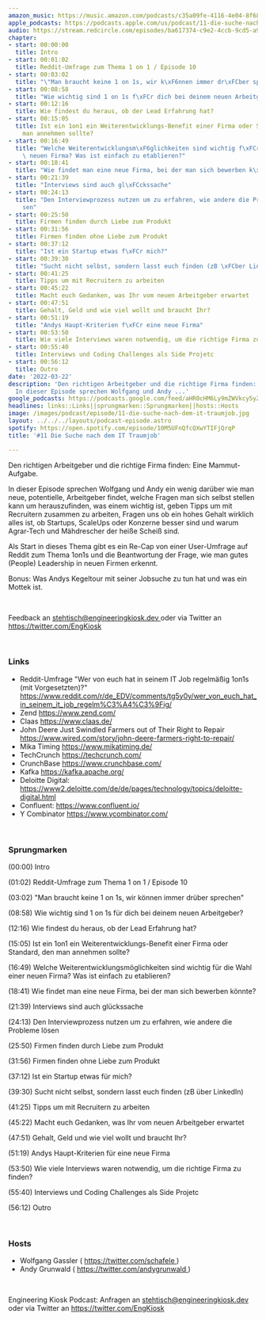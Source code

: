 ```yaml
---
amazon_music: https://music.amazon.com/podcasts/c35a09fe-4116-4e04-8f68-77d61b112e46/episodes/49daa46d-676a-41b2-80c4-224a6a10f42e/engineering-kiosk-11-die-suche-nach-dem-it-traumjob
apple_podcasts: https://podcasts.apple.com/us/podcast/11-die-suche-nach-dem-it-traumjob/id1603082924?i=1000554856777
audio: https://stream.redcircle.com/episodes/ba617374-c9e2-4ccb-9cd5-a90cda8b62a7/stream.mp3
chapter:
- start: 00:00:00
  title: Intro
- start: 00:01:02
  title: Reddit-Umfrage zum Thema 1 on 1 / Episode 10
- start: 00:03:02
  title: "\"Man braucht keine 1 on 1s, wir k\xF6nnen immer dr\xFCber sprechen\""
- start: 00:08:58
  title: "Wie wichtig sind 1 on 1s f\xFCr dich bei deinem neuen Arbeitgeber?"
- start: 00:12:16
  title: Wie findest du heraus, ob der Lead Erfahrung hat?
- start: 00:15:05
  title: Ist ein 1on1 ein Weiterentwicklungs-Benefit einer Firma oder Standard, den
    man annehmen sollte?
- start: 00:16:49
  title: "Welche Weiterentwicklungsm\xF6glichkeiten sind wichtig f\xFCr die Wahl einer\
    \ neuen Firma? Was ist einfach zu etablieren?"
- start: 00:18:41
  title: "Wie findet man eine neue Firma, bei der man sich bewerben k\xF6nnte?"
- start: 00:21:39
  title: "Interviews sind auch gl\xFCckssache"
- start: 00:24:13
  title: "Den Interviewprozess nutzen um zu erfahren, wie andere die Probleme l\xF6\
    sen"
- start: 00:25:50
  title: Firmen finden durch Liebe zum Produkt
- start: 00:31:56
  title: Firmen finden ohne Liebe zum Produkt
- start: 00:37:12
  title: "Ist ein Startup etwas f\xFCr mich?"
- start: 00:39:30
  title: "Sucht nicht selbst, sondern lasst euch finden (zB \xFCber LinkedIn)"
- start: 00:41:25
  title: Tipps um mit Recruitern zu arbeiten
- start: 00:45:22
  title: Macht euch Gedanken, was Ihr vom neuen Arbeitgeber erwartet
- start: 00:47:51
  title: Gehalt, Geld und wie viel wollt und braucht Ihr?
- start: 00:51:19
  title: "Andys Haupt-Kriterien f\xFCr eine neue Firma"
- start: 00:53:50
  title: Wie viele Interviews waren notwendig, um die richtige Firma zu finden?
- start: 00:55:40
  title: Interviews und Coding Challenges als Side Projetc
- start: 00:56:12
  title: Outro
date: '2022-03-22'
description: 'Den richtigen Arbeitgeber und die richtige Firma finden: Eine Mammut-Aufgabe.
  In dieser Episode sprechen Wolfgang und Andy ...'
google_podcasts: https://podcasts.google.com/feed/aHR0cHM6Ly9mZWVkcy5yZWRjaXJjbGUuY29tLzBlY2ZkZmQ3LWZkYTEtNGMzZC05NTE1LTQ3NjcyN2Y5ZGY1ZQ/episode/MmZjNzUwNTYtZDEwZC00OTdiLTk2MTMtNDQ3ODI3Zjk1Nzg2?sa=X&ved=0CAUQkfYCahcKEwi4xMSxj4L4AhUAAAAAHQAAAAAQNQ
headlines: links::Links||sprungmarken::Sprungmarken||hosts::Hosts
image: /images/podcast/episode/11-die-suche-nach-dem-it-traumjob.jpg
layout: ../../../layouts/podcast-episode.astro
spotify: https://open.spotify.com/episode/10M5UFnQfcQXwYTIFjQrqP
title: '#11 Die Suche nach dem IT Traumjob'

---
```


<p>
   Den richtigen Arbeitgeber und die richtige Firma finden: Eine Mammut-Aufgabe.
  </p>
  <p>
   In dieser Episode sprechen Wolfgang und Andy ein wenig darüber wie man neue, potentielle, Arbeitgeber findet, welche Fragen man sich selbst stellen kann um herauszufinden, was einem wichtig ist, geben Tipps um mit Recruitern zusammen zu arbeiten, Fragen uns ob ein hohes Gehalt wirklich alles ist, ob Startups, ScaleUps oder Konzerne besser sind und warum Agrar-Tech und Mähdrescher der heiße Scheiß sind.
  </p>
  <p>
   Als Start in dieses Thema gibt es ein Re-Cap von einer User-Umfrage auf Reddit zum Thema 1on1s und die Beantwortung der Frage, wie man gutes (People) Leadership in neuen Firmen erkennt.
  </p>
  <p>
   Bonus: Was Andys Kegeltour mit seiner Jobsuche zu tun hat und was ein Mottek ist.
  </p>
  <p>
   <br/>
  </p>
  <p>
   Feedback an
   <a href="mailto:stehtisch@engineeringkiosk.dev" rel="nofollow">
    stehtisch@engineeringkiosk.dev
   </a>
   oder via Twitter an
   <a href="https://twitter.com/EngKiosk" rel="nofollow">
    https://twitter.com/EngKiosk
   </a>
  </p>
  <p>
   <br/>
  </p>
  <h3 id="links">
   Links
  </h3>
  <ul>
   <li>
    Reddit-Umfrage "Wer von euch hat in seinem IT Job regelmäßig 1on1s (mit Vorgesetzten)?"
    <a href="https://www.reddit.com/r/de_EDV/comments/tg5y0y/wer_von_euch_hat_in_seinem_it_job_regelm%C3%A4%C3%9Fig/" rel="nofollow">
     https://www.reddit.com/r/de_EDV/comments/tg5y0y/wer_von_euch_hat_in_seinem_it_job_regelm%C3%A4%C3%9Fig/
    </a>
   </li>
   <li>
    Zend
    <a href="https://www.zend.com/" rel="nofollow">
     https://www.zend.com/
    </a>
   </li>
   <li>
    Claas
    <a href="https://www.claas.de/" rel="nofollow">
     https://www.claas.de/
    </a>
   </li>
   <li>
    John Deere Just Swindled Farmers out of Their Right to Repair
    <a href="https://www.wired.com/story/john-deere-farmers-right-to-repair/" rel="nofollow">
     https://www.wired.com/story/john-deere-farmers-right-to-repair/
    </a>
   </li>
   <li>
    Mika Timing
    <a href="https://www.mikatiming.de/" rel="nofollow">
     https://www.mikatiming.de/
    </a>
   </li>
   <li>
    TechCrunch
    <a href="https://techcrunch.com/" rel="nofollow">
     https://techcrunch.com/
    </a>
   </li>
   <li>
    CrunchBase
    <a href="https://www.crunchbase.com/" rel="nofollow">
     https://www.crunchbase.com/
    </a>
   </li>
   <li>
    Kafka
    <a href="https://kafka.apache.org/" rel="nofollow">
     https://kafka.apache.org/
    </a>
   </li>
   <li>
    Deloitte Digital:
    <a href="https://www2.deloitte.com/de/de/pages/technology/topics/deloitte-digital.html" rel="nofollow">
     https://www2.deloitte.com/de/de/pages/technology/topics/deloitte-digital.html
    </a>
   </li>
   <li>
    Confluent:
    <a href="https://www.confluent.io/" rel="nofollow">
     https://www.confluent.io/
    </a>
   </li>
   <li>
    Y Combinator
    <a href="https://www.ycombinator.com/" rel="nofollow">
     https://www.ycombinator.com/
    </a>
   </li>
  </ul>
  <p>
   <br/>
  </p>
  <h3 id="sprungmarken">
   Sprungmarken
  </h3>
  <p>
   (00:00) Intro
  </p>
  <p>
   (01:02) Reddit-Umfrage zum Thema 1 on 1 / Episode 10
  </p>
  <p>
   (03:02) "Man braucht keine 1 on 1s, wir können immer drüber sprechen"
  </p>
  <p>
   (08:58) Wie wichtig sind 1 on 1s für dich bei deinem neuen Arbeitgeber?
  </p>
  <p>
   (12:16) Wie findest du heraus, ob der Lead Erfahrung hat?
  </p>
  <p>
   (15:05) Ist ein 1on1 ein Weiterentwicklungs-Benefit einer Firma oder Standard, den man annehmen sollte?
  </p>
  <p>
   (16:49) Welche Weiterentwicklungsmöglichkeiten sind wichtig für die Wahl einer neuen Firma? Was ist einfach zu etablieren?
  </p>
  <p>
   (18:41) Wie findet man eine neue Firma, bei der man sich bewerben könnte?
  </p>
  <p>
   (21:39) Interviews sind auch glückssache
  </p>
  <p>
   (24:13) Den Interviewprozess nutzen um zu erfahren, wie andere die Probleme lösen
  </p>
  <p>
   (25:50) Firmen finden durch Liebe zum Produkt
  </p>
  <p>
   (31:56) Firmen finden ohne Liebe zum Produkt
  </p>
  <p>
   (37:12) Ist ein Startup etwas für mich?
  </p>
  <p>
   (39:30) Sucht nicht selbst, sondern lasst euch finden (zB über LinkedIn)
  </p>
  <p>
   (41:25) Tipps um mit Recruitern zu arbeiten
  </p>
  <p>
   (45:22) Macht euch Gedanken, was Ihr vom neuen Arbeitgeber erwartet
  </p>
  <p>
   (47:51) Gehalt, Geld und wie viel wollt und braucht Ihr?
  </p>
  <p>
   (51:19) Andys Haupt-Kriterien für eine neue Firma
  </p>
  <p>
   (53:50) Wie viele Interviews waren notwendig, um die richtige Firma zu finden?
  </p>
  <p>
   (55:40) Interviews und Coding Challenges als Side Projetc
  </p>
  <p>
   (56:12) Outro
  </p>
  <p>
   <br/>
  </p>
  <h3 id="hosts">
   Hosts
  </h3>
  <ul>
   <li>
    Wolfgang Gassler (
    <a href="https://twitter.com/schafele" rel="nofollow">
     https://twitter.com/schafele
    </a>
    )
   </li>
   <li>
    Andy Grunwald (
    <a href="https://twitter.com/andygrunwald" rel="nofollow">
     https://twitter.com/andygrunwald
    </a>
    )
   </li>
  </ul>
  <p>
   <br/>
  </p>
  <p>
   Engineering Kiosk Podcast: Anfragen an
   <a href="http://stehtisch@engineeringkiosk.dev" rel="nofollow">
    stehtisch@engineeringkiosk.dev
   </a>
   oder via Twitter an
   <a href="https://twitter.com/EngKiosk" rel="nofollow">
    https://twitter.com/EngKiosk
   </a>
  </p>